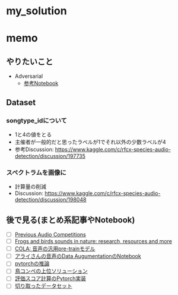 # my_solution

# memo

## やりたいこと
- Adversarial
  - [参考Notebook](https://www.kaggle.com/tunguz/adversarial-rainforest)
  
## Dataset
### songtype_idについて
- 1と4の値をとる
- 主催者が一般的だと思ったラベルが1でそれ以外の少数ラベルが4
- 参考Discussion: https://www.kaggle.com/c/rfcx-species-audio-detection/discussion/197735
### スペクトラムを画像に
- 計算量の削減
- Discussion: https://www.kaggle.com/c/rfcx-species-audio-detection/discussion/198048

## 後で見る(まとめ系記事やNotebook)
- [ ] [Previous Audio Competitions](https://www.kaggle.com/c/rfcx-species-audio-detection/discussion/197737)
- [ ] [Frogs and birds sounds in nature: research, resources and more](https://www.kaggle.com/c/rfcx-species-audio-detection/discussion/197751)
- [ ] [COLA: 音声の汎用pre-trainモデル](https://www.kaggle.com/c/rfcx-species-audio-detection/discussion/197805)
- [ ] [アライさんの音声のData AugumentationのNotebook](https://www.kaggle.com/hidehisaarai1213/rfcx-audio-data-augmentation-japanese-english)
- [ ] [pytorchの推論](https://www.kaggle.com/kneroma/inference-resnest-rfcx-audio-detection)
- [ ] [鳥コンペの上位ソリューション](https://www.kaggle.com/c/rfcx-species-audio-detection/discussion/197873)
- [ ] [評価スコア計算のPytorch実装](https://www.kaggle.com/c/rfcx-species-audio-detection/discussion/198418)
- [ ] [切り取ったデータセット](https://www.kaggle.com/c/rfcx-species-audio-detection/discussion/199025)
